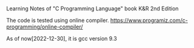 #
Learning Notes of "C Programming Language" book K&R 2nd Edition

The code is tested using online compiler.
https://www.programiz.com/c-programming/online-compiler/

As of now[2022-12-30], it is gcc version 9.3

